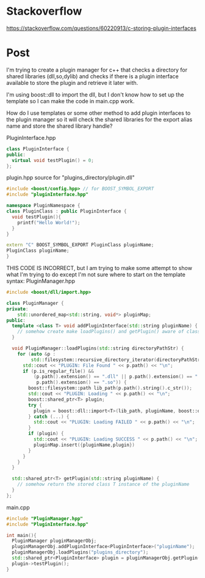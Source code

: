 # Stackoverflow
https://stackoverflow.com/questions/60220913/c-storing-plugin-interfaces

# Post

I'm trying to create a plugin manager for c++ that checks a directory for shared libraries (dll,so,dylib) and checks if there is a plugin interface available to store the plugin and retrieve it later with.

I'm using boost::dll to import the dll, but I don't know how to set up the template so I can make the code in main.cpp work.

How do I use templates or some other method to add plugin interfaces to the plugin manager so it will check the shared libraries for the export alias name and store the shared library handle?

PluginInterface.hpp
```cpp
class PluginInterface {
public:
  virtual void testPlugin() = 0;
};
```

plugin.hpp source for "plugins_directory/plugin.dll"
```cpp
#include <boost/config.hpp> // for BOOST_SYMBOL_EXPORT
#include "pluginInterface.hpp"

namespace PluginNamespace {
class PluginClass : public PluginInterface {
  void testPlugin(){
    printf("Hello World!");
  }
}

extern "C" BOOST_SYMBOL_EXPORT PluginClass pluginName;
PluginClass pluginName;
}
```

THIS CODE IS INCORRECT, but I am trying to make some attempt to show what I'm trying to do except I'm not sure where to start on the template syntax:
PluginManager.hpp
```cpp
#include <boost/dll/import.hpp>

class PluginManager {
private:
    std::unordered_map<std::string, void*> pluginMap;
public:
  template <class T> void addPluginInterface(std::string pluginName) {
    // somehow create make loadPlugins() and getPlugin() aware of class T
  }

  void PluginManager::loadPlugins(std::string directoryPathStr) {
    for (auto &p :
         std::filesystem::recursive_directory_iterator(directoryPathStr)) {
      std::cout << "PLUGIN: File Found " << p.path() << "\n";
      if (p.is_regular_file() &&
          (p.path().extension() == ".dll" || p.path().extension() == ".dylib" ||
           p.path().extension() == ".so")) {
        boost::filesystem::path lib_path(p.path().string().c_str());
        std::cout << "PLUGIN: Loading " << p.path() << "\n";
        boost::shared_ptr<T> plugin;
        try {
          plugin = boost::dll::import<T>(lib_path, pluginName, boost::dll::load_mode::default_mode);
        } catch (...) {
          std::cout << "PLUGIN: Loading FAILED " << p.path() << "\n";
        }
        if (plugin) {
          std::cout << "PLUGIN: Loading SUCCESS " << p.path() << "\n";
          pluginMap.insert({pluginName,plugin})
        }
      }
    }
  }

  std::shared_ptr<T> getPlugin(std::string pluginName) {
    // somehow return the stored class T instance of the pluginName
  }
};
```

main.cpp
```cpp
#include "PluginManager.hpp"
#include "PluginInterface.hpp"

int main(){
  PluginManager pluginManagerObj;
  pluginManagerObj.addPluginInterface<PluginInterface>("pluginName");
  pluginManagerObj.loadPlugins("plugins_directory");
  std::shared_ptr<PluginInterface> plugin = pluginManagerObj.getPlugin("pluginName");
  plugin->testPlugin();
}
```
